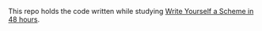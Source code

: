 This repo holds the code written while studying [Write Yourself a Scheme in 48 hours](http://en.wikibooks.org/wiki/Write_Yourself_a_Scheme_in_48_Hours/).
